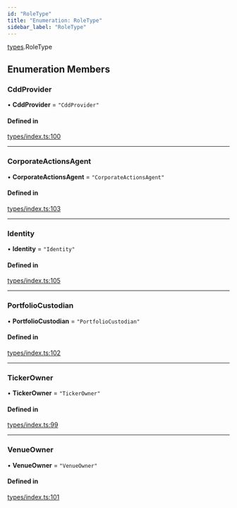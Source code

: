 ```yaml
---
id: "RoleType"
title: "Enumeration: RoleType"
sidebar_label: "RoleType"
---
```


[types](../../../modules/Types/Types.md).RoleType

## Enumeration Members

### CddProvider

• **CddProvider** = ``"CddProvider"``

#### Defined in

[types/index.ts:100](https://github.com/PolymeshAssociation/polymesh-sdk/blob/2c78f6c34/src/types/index.ts#L100)

___

### CorporateActionsAgent

• **CorporateActionsAgent** = ``"CorporateActionsAgent"``

#### Defined in

[types/index.ts:103](https://github.com/PolymeshAssociation/polymesh-sdk/blob/2c78f6c34/src/types/index.ts#L103)

___

### Identity

• **Identity** = ``"Identity"``

#### Defined in

[types/index.ts:105](https://github.com/PolymeshAssociation/polymesh-sdk/blob/2c78f6c34/src/types/index.ts#L105)

___

### PortfolioCustodian

• **PortfolioCustodian** = ``"PortfolioCustodian"``

#### Defined in

[types/index.ts:102](https://github.com/PolymeshAssociation/polymesh-sdk/blob/2c78f6c34/src/types/index.ts#L102)

___

### TickerOwner

• **TickerOwner** = ``"TickerOwner"``

#### Defined in

[types/index.ts:99](https://github.com/PolymeshAssociation/polymesh-sdk/blob/2c78f6c34/src/types/index.ts#L99)

___

### VenueOwner

• **VenueOwner** = ``"VenueOwner"``

#### Defined in

[types/index.ts:101](https://github.com/PolymeshAssociation/polymesh-sdk/blob/2c78f6c34/src/types/index.ts#L101)
